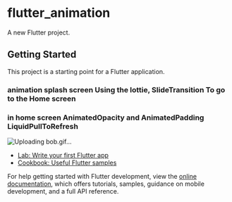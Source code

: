 # flutter_animation

A new Flutter project.

## Getting Started

This project is a starting point for a Flutter application.

### animation splash screen Using the lottie, SlideTransition To go to the Home screen 
### in home screen AnimatedOpacity and AnimatedPadding LiquidPullToRefresh

![Uploading bob.gif…]()





- [Lab: Write your first Flutter app](https://docs.flutter.dev/get-started/codelab)
- [Cookbook: Useful Flutter samples](https://docs.flutter.dev/cookbook)

For help getting started with Flutter development, view the
[online documentation](https://docs.flutter.dev/), which offers tutorials,
samples, guidance on mobile development, and a full API reference.
